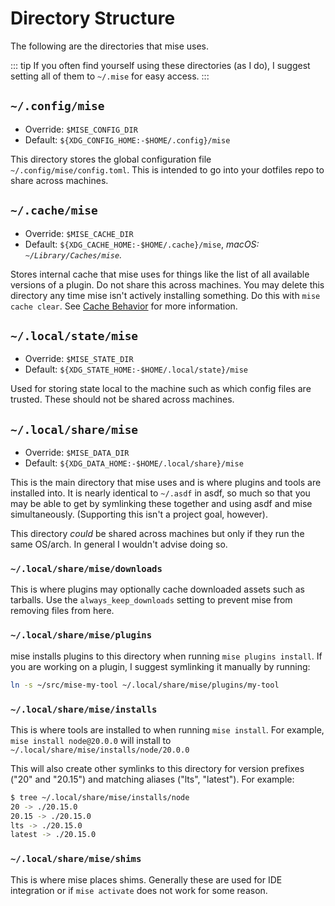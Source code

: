 # Directory Structure

The following are the directories that mise uses.

::: tip
If you often find yourself using these directories (as I do), I suggest setting all of them to `~/.mise` for easy access.
:::

## `~/.config/mise`

* Override: `$MISE_CONFIG_DIR`
* Default: `${XDG_CONFIG_HOME:-$HOME/.config}/mise`

This directory stores the global configuration file `~/.config/mise/config.toml`. This is intended to go into your
dotfiles repo to share across machines.

## `~/.cache/mise`

* Override: `$MISE_CACHE_DIR`
* Default: `${XDG_CACHE_HOME:-$HOME/.cache}/mise`, _macOS: `~/Library/Caches/mise`._

Stores internal cache that mise uses for things like the list of all available versions of a
plugin. Do not share this across machines. You may delete this directory any time mise isn't actively installing something.
Do this with `mise cache clear`.
See [Cache Behavior](/cache-behavior) for more information.

## `~/.local/state/mise`

* Override: `$MISE_STATE_DIR`
* Default: `${XDG_STATE_HOME:-$HOME/.local/state}/mise`

Used for storing state local to the machine such as which config files are trusted. These should not be shared across
machines.

## `~/.local/share/mise`

* Override: `$MISE_DATA_DIR`
* Default: `${XDG_DATA_HOME:-$HOME/.local/share}/mise`

This is the main directory that mise uses and is where plugins and tools are installed into.
It is nearly identical to `~/.asdf` in asdf, so much so that you may be able to get by
symlinking these together and using asdf and mise simultaneously. (Supporting this isn't a
project goal, however).

This directory _could_ be shared across machines but only if they run the same OS/arch. In general I wouldn't advise
doing so.

### `~/.local/share/mise/downloads`

This is where plugins may optionally cache downloaded assets such as tarballs. Use the
`always_keep_downloads` setting to prevent mise from removing files from here.

### `~/.local/share/mise/plugins`

mise installs plugins to this directory when running `mise plugins install`. If you are working on a
plugin, I suggest
symlinking it manually by running:

```sh
ln -s ~/src/mise-my-tool ~/.local/share/mise/plugins/my-tool
```

### `~/.local/share/mise/installs`

This is where tools are installed to when running `mise install`. For example, `mise install
node@20.0.0` will install to `~/.local/share/mise/installs/node/20.0.0`

This will also create other symlinks to this directory for version prefixes ("20" and "20.15")
and matching aliases ("lts", "latest").
For example:

```sh
$ tree ~/.local/share/mise/installs/node
20 -> ./20.15.0
20.15 -> ./20.15.0
lts -> ./20.15.0
latest -> ./20.15.0
```

### `~/.local/share/mise/shims`

This is where mise places shims. Generally these are used for IDE integration or if `mise activate`
does not work for some reason.
